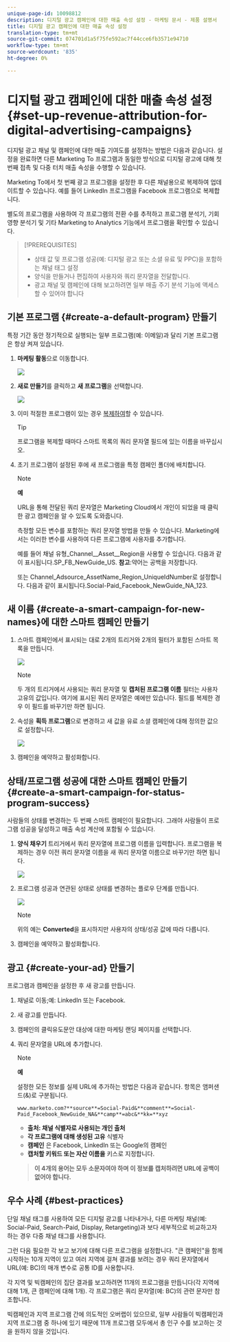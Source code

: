 ```yaml
---
unique-page-id: 10098812
description: 디지털 광고 캠페인에 대한 매출 속성 설정 - 마케팅 문서 - 제품 설명서
title: 디지털 광고 캠페인에 대한 매출 속성 설정
translation-type: tm+mt
source-git-commit: 074701d1a5f75fe592ac7f44cce6fb3571e94710
workflow-type: tm+mt
source-wordcount: '835'
ht-degree: 0%

---
```



# 디지털 광고 캠페인에 대한 매출 속성 설정 {#set-up-revenue-attribution-for-digital-advertising-campaigns}

디지털 광고 채널 및 캠페인에 대한 매출 기여도를 설정하는 방법은 다음과 같습니다. 설정을 완료하면 다른 Marketing To 프로그램과 동일한 방식으로 디지털 광고에 대해 첫 번째 접촉 및 다중 터치 매출 속성을 수행할 수 있습니다.

Marketing To에서 첫 번째 광고 프로그램을 설정한 후 다른 채널용으로 복제하여 업데이트할 수 있습니다. 예를 들어 LinkedIn 프로그램을 Facebook 프로그램으로 복제합니다.

별도의 프로그램을 사용하여 각 프로그램의 전환 수를 추적하고 프로그램 분석기, 기회 영향 분석기 및 기타 Marketing to Analytics 기능에서 프로그램을 확인할 수 있습니다.

>[!PREREQUISITES]
>
>* 상태 값 및 프로그램 성공(예: 디지털 광고 또는 소셜 유료 및 PPC)을 포함하는 채널 태그 설정
>* 양식을 만들거나 편집하여 사용자와 쿼리 문자열을 전달합니다.
>* 광고 채널 및 캠페인에 대해 보고하려면 일부 매출 주기 분석 기능에 액세스할 수 있어야 합니다


## 기본 프로그램 {#create-a-default-program} 만들기

특정 기간 동안 정기적으로 실행되는 일부 프로그램(예: 이메일)과 달리 기본 프로그램은 항상 켜져 있습니다.

1. **마케팅 활동**&#x200B;으로 이동합니다.

   ![](assets/login-marketing-activities-5.png)

1. **새로 만들기**&#x200B;를 클릭하고 **새 프로그램**&#x200B;을 선택합니다.

   ![](assets/image2016-3-14-15-52-0.png)

1. 이미 적절한 프로그램이 있는 경우 [복제하여](/help/marketo/product-docs/core-marketo-concepts/programs/working-with-programs/clone-a-program.md)할 수 있습니다.

   >[!TIP]
   >
   >프로그램을 복제할 때마다 스마트 목록의 쿼리 문자열 필드에 있는 이름을 바꾸십시오.

1. 초기 프로그램이 설정된 후에 새 프로그램을 특정 캠페인 폴더에 배치합니다.

   >[!NOTE]
   >
   >**예**
   >
   >URL을 통해 전달된 쿼리 문자열은 Marketing Cloud에서 개인이 되었을 때 클릭한 광고 캠페인을 알 수 있도록 도와줍니다.
   >
   >측정할 모든 변수를 포함하는 쿼리 문자열 방법을 만들 수 있습니다. Marketing에서는 이러한 변수를 사용하여 다른 프로그램에 사용자를 추가합니다.
   >
   >예를 들어 채널 유형_Channel__Asset__Region을 사용할 수 있습니다. 다음과 같이 표시됩니다.SP_FB_NewGuide_US. **참고**:약어는 공백을 저장합니다.
   >
   >또는 Channel_Adsource_AssetName_Region_UniqueIdNumber로 설정합니다. 다음과 같이 표시됩니다.Social-Paid_Facebook_NewGuide_NA_123.

## 새 이름 {#create-a-smart-campaign-for-new-names}에 대한 스마트 캠페인 만들기

1. 스마트 캠페인에서 표시되는 대로 2개의 트리거와 2개의 필터가 포함된 스마트 목록을 만듭니다.

   ![](assets/image2016-3-23-13-3a59-3a24.png)

   >[!NOTE]
   >
   >두 개의 트리거에서 사용되는 쿼리 문자열 및 **캡처된 프로그램 이름** 필터는 사용자 고유의 값입니다. 여기에 표시된 쿼리 문자열은 예에만 있습니다. 필드를 복제한 경우 이 필드를 바꾸기만 하면 됩니다.

1. 속성을 **획득 프로그램**&#x200B;으로 변경하고 새 값을 유료 소셜 캠페인에 대해 정의한 값으로 설정합니다.

   ![](assets/image2016-3-14-14-3a58-3a6.png)

1. 캠페인을 예약하고 활성화합니다.

## 상태/프로그램 성공에 대한 스마트 캠페인 만들기 {#create-a-smart-campaign-for-status-program-success}

사람들의 상태를 변경하는 두 번째 스마트 캠페인이 필요합니다. 그래야 사람들이 프로그램 성공을 달성하고 매출 속성 계산에 포함될 수 있습니다.

1. **양식 채우기** 트리거에서 쿼리 문자열에 프로그램 이름을 입력합니다. 프로그램을 복제하는 경우 이전 쿼리 문자열 이름을 새 쿼리 문자열 이름으로 바꾸기만 하면 됩니다.

   ![](assets/image2016-3-23-14-3a7-3a20.png)

1. 프로그램 성공과 연관된 상태로 상태를 변경하는 플로우 단계를 만듭니다.

   ![](assets/image2016-3-14-15-3a9-3a29.png)

   >[!NOTE]
   >
   >위의 예는 **Converted**&#x200B;을 표시하지만 사용자의 상태/성공 값에 따라 다릅니다.

1. 캠페인을 예약하고 활성화합니다.

## 광고 {#create-your-ad} 만들기

프로그램과 캠페인을 설정한 후 새 광고를 만듭니다.

1. 채널로 이동;예: LinkedIn 또는 Facebook.
1. 새 광고를 만듭니다.
1. 캠페인의 클릭유도문안 대상에 대한 마케팅 랜딩 페이지를 선택합니다.
1. 쿼리 문자열을 URL에 추가합니다.

   >[!NOTE]
   >
   >**예**
   >
   >설정한 모든 정보를 실제 URL에 추가하는 방법은 다음과 같습니다. 항목은 앰퍼샌드(&amp;)로 구분됩니다.
   >
   >`www.marketo.com?**source**=Social-Paid&**comment**=Social-Paid_Facebook_NewGuide_NA&**camp**=abc&**kk=**xyz`
   >
   >* **출처: 채널 식별자로 사용되는 개인 출처** 
   >* **각 프로그램에 대해 생성된 고유** 식별자
   >* **캠페인** 은 Facebook, LinkedIn 또는 Google의 캠페인
   >* **캡처할 키워드 또는 자산 이름을** 키스로 지정합니다.

   >
   >**이 4개의 용어는 모두 소문자여야 하며 이 정보를 캡처하려면 URL에 공백이 없어야 합니다.**

## 우수 사례 {#best-practices}

단일 채널 태그를 사용하여 모든 디지털 광고를 나타내거나, 다른 마케팅 채널(예: Social-Paid, Search-Paid, Display, Retargeting)과 보다 세부적으로 비교하고자 하는 경우 다중 채널 태그를 사용합니다.

그런 다음 필요한 각 보고 보기에 대해 다른 프로그램을 설정합니다. &quot;큰 캠페인&quot;을 함께 시작하는 10개 지역이 있고 여러 지역에 걸쳐 결과를 보려는 경우 쿼리 문자열에서 URL(예: BC)의 매개 변수로 공통 ID를 사용합니다.

각 지역 및 빅캠페인의 집단 결과를 보고하려면 11개의 프로그램을 만듭니다(각 지역에 대해 1개, 큰 캠페인에 대해 1개). 각 프로그램은 쿼리 문자열(예: BC)의 관련 문자만 참조합니다.

빅캠페인과 지역 프로그램 간에 의도적인 오버랩이 있으므로, 일부 사람들이 빅캠페인과 지역 프로그램 중 하나에 있기 때문에 11개 프로그램 모두에서 총 인구 수를 보고하는 것을 원하지 않을 것입니다.
